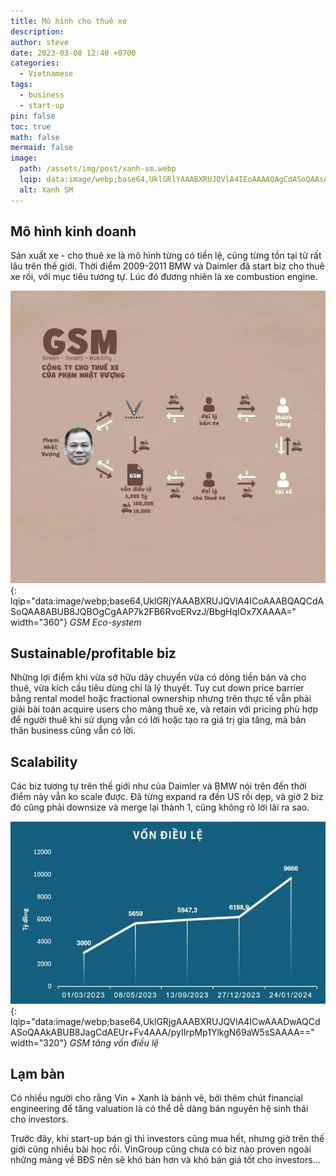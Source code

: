 ```yaml
---
title: Mô hình cho thuê xe
description: 
author: steve
date: 2023-03-08 12:40 +0700
categories:
  - Vietnamese
tags:
  - business
  - start-up
pin: false
toc: true
math: false
mermaid: false
image:
  path: /assets/img/post/xanh-sm.webp
  lqip: data:image/webp;base64,UklGRlYAAABXRUJQVlA4IEoAAAAQAgCdASoQAAsABUB8JYwAAxSVh3ucHdAAAMxUI2QljogPxN3GqnFArzONnzwPiz6/VG9hOCOBVepeZgx2UbmpYbVNUGJPDUaAAA==
  alt: Xanh SM
---
```

## Mô hình kinh doanh
Sản xuất xe - cho thuê xe là mô hình từng có tiền lệ, cũng từng tồn tại từ rất lâu trên thế giới. Thời điểm 2009-2011 BMW và Daimler đã start biz cho thuê xe rồi, với mục tiêu tương tự. Lúc đó đương nhiên là xe combustion engine.

![GSM Eco-system](/assets/img/post/gsm-eco-system.webp "GSM Eco-system"){: lqip="data:image/webp;base64,UklGRjYAAABXRUJQVlA4ICoAAABQAQCdASoQAA8ABUB8JQBOgCgAAP7k2FB6RvoERvzJ/BbgHqIOx7XAAAA=" width="360"}
_GSM Eco-system_

## Sustainable/profitable biz
Những lợi điểm khi vừa sở hữu dây chuyền vừa có dòng tiền bán và cho thuê, vừa kích cầu tiêu dùng chỉ là lý thuyết. Tuy cut down price barrier bằng rental model hoặc fractional ownership nhưng trên thực tế vẫn phải giải bài toán acquire users cho mảng thuê xe, và retain với pricing phù hợp để người thuê khi sử dụng vẫn có lời hoặc tạo ra giá trị gia tăng, mà bản thân business cũng vẫn có lời. 

## Scalability
Các biz tương tự trên thế giới như của Daimler và BMW nói trên đến thời điểm này vẫn ko scale được. Đã từng expand ra đến US rồi dẹp, và giờ 2 biz đó cũng phải downsize và merge lại thành 1, cũng không rõ lời lãi ra sao.

![GSM tăng vốn](/assets/img/post/von-dieu-le-cua-gsm.webp "GSM tăng vốn"){: lqip="data:image/webp;base64,UklGRjgAAABXRUJQVlA4ICwAAADwAQCdASoQAAkABUB8JagCdAEUr+Fv4AAA/pyIIrpMp1YlkgN69aW5sSAAAA==" width="320"}
_GSM tăng vốn điều lệ_

## Lạm bàn
Có nhiều người cho rằng Vin + Xanh là bánh vẽ, bởi thêm chút financial engineering để tăng valuation là có thể dễ dàng bán nguyên hệ sinh thái cho investors.

Trước đây, khi start-up bán gì thì investors cũng mua hết, nhưng giờ trên thế giới cũng nhiều bài học rồi. VinGroup cũng chưa có biz nào proven ngoài những mảng về BĐS nên sẽ khó bán hơn và khó bán giá tốt cho investors...
